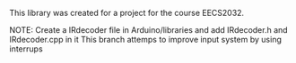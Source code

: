 This library was created for a project for the course EECS2032.

NOTE: Create a IRdecoder file in Arduino/libraries and add IRdecoder.h and IRdecoder.cpp in it
This branch attemps to improve input system by using interrups
